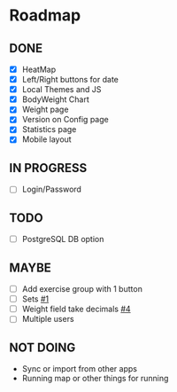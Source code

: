 # Roadmap

## DONE
- [x] HeatMap
- [x] Left/Right buttons for date
- [x] Local Themes and JS
- [x] BodyWeight Chart
- [x] Weight page
- [x] Version on Config page
- [x] Statistics page
- [x] Mobile layout

## IN PROGRESS
- [ ] Login/Password

## TODO
- [ ] PostgreSQL DB option

## MAYBE

- [ ] Add exercise group with 1 button
- [ ] Sets [#1](https://github.com/aceberg/ExerciseDiary/issues/1)
- [ ] Weight field take decimals [#4](https://github.com/aceberg/ExerciseDiary/issues/4)
- [ ] Multiple users

## NOT DOING

- Sync or import from other apps
- Running map or other things for running